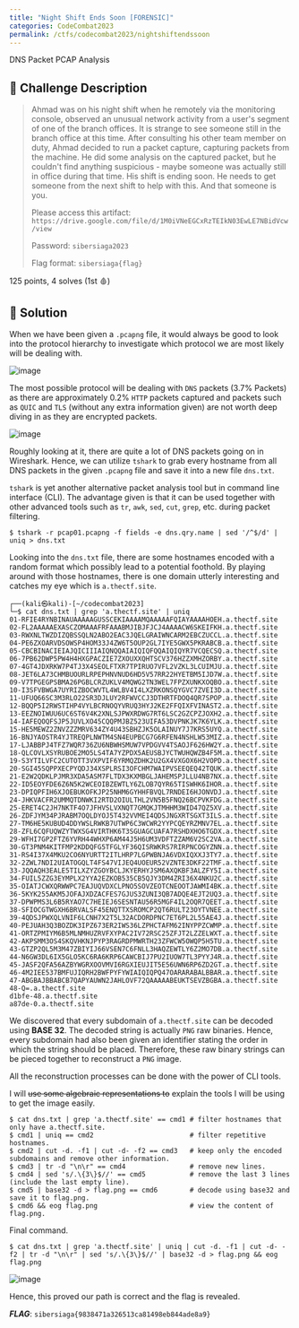 ```yaml
---
title: "Night Shift Ends Soon [FORENSIC]"
categories: CodeCombat2023
permalink: /ctfs/codecombat2023/nightshiftendssoon
---
```


DNS Packet PCAP Analysis

## 📁 Challenge Description
>Ahmad was on his night shift when he remotely via the monitoring console, observed an unusual network activity from a user's segment of one of the branch offices. It is strange to see someone still in the branch office at this time. After consulting his other team member on duty, Ahmad decided to run a packet capture, capturing packets from the machine. He did some analysis on the captured packet, but he couldn't find anything suspicious - maybe someone was actually still in office during that time. His shift is ending soon. He needs to get someone from the next shift to help with this. And that someone is you.
>
>Please access this artifact: `https://drive.google.com/file/d/1M0iVNeEGCxRzTEIkN03EwLE7NBidVcw/view`
>
>Password: `sibersiaga2023`
>
>Flag format: `sibersiaga{flag}`

125 points, 4 solves (1st 🩸)

## 🚩 Solution
When we have been given a `.pcapng` file, it would always be good to look into the protocol hierarchy to investigate which protocol we are most likely will be dealing with.

![image](https://github.com/pikaroot/pikaroot.github.io/assets/107750005/0864d46f-97b1-4541-b6d3-e84125427ce4)

The most possible protocol will be dealing with `DNS` packets (3.7% Packets) as there are approximately 0.2% `HTTP` packets captured and packets such as `QUIC` and `TLS` (without any extra information given) are not worth deep diving in as they are encrypted packets.

![image](https://github.com/pikaroot/pikaroot.github.io/assets/107750005/c0d157cd-911f-48bd-8629-5f081b0da011)

Roughly looking at it, there are quite a lot of DNS packets going on in Wireshark. Hence, we can utilize `tshark` to grab every hostname from all DNS packets in the given `.pcapng` file and save it into a new file `dns.txt`.

`tshark` is yet another alternative packet analysis tool but in command line interface (CLI). The advantage given is that it can be used together with other advanced tools such as `tr`, `awk`, `sed`, `cut`, `grep`, etc. during packet filtering.  

```
$ tshark -r pcap01.pcapng -f fields -e dns.qry.name | sed '/^$/d' | uniq > dns.txt
```

Looking into the `dns.txt` file, there are some hostnames encoded with a random format which possibly lead to a potential foothold. By playing around with those hostnames, there is one domain utterly interesting and catches my eye which is `a.thectf.site`.

```
┌──(kali㉿kali)-[~/codecombat2023]
└─$ cat dns.txt | grep 'a.thectf.site' | uniq
01-RFIE4RYNBINAUAAAAAGUSSCEKIAAAAMQAAAAAFQIAYAAAAHOEH.a.thectf.site
02-FL2AAAAAEXASCZOMAAAFRFAAABMJIBJFJCJ4AAAACW6SKEIFKH.a.thectf.site
03-RWXNLTWZDIZQBSSQLN2ABO2EAC3JQELGRAIWNCARM2EBCZUCCL.a.thectf.site
04-PE6ZXOARVDSOWSP4HOM33J4ZW6T5OUP2GL7IYE5GWX5PKRABCB.a.thectf.site
05-CBCBINACIEIAJQICIIIAIQNQQAIAIQIQFQQAIQIQYR7VCQECSQ.a.thectf.site
06-7PB62DWP5PW4H4HXGPACZIE7ZXOUXXQHTSCV376HZZXMHZORBY.a.thectf.site
07-4GT4JDXRKW7P4TJ3X4SEOLFTXR7TPIRUO7VFL2VZKL3LCUIMJU.a.thectf.site
08-JET6LA73CHMBUOURLRPEPHNVNUD6HD5V57RR22HYETBM5IJD7W.a.thectf.site
09-V7TPGEGPSBMA26PGBLCRZUKLV4MQWG2TN3WEL7FPZXUNKXOQBO.a.thectf.site
10-I3SFVBWGA7UYRIZBOCWVTL4WLBV4I4LXZRKONSQYGVC7ZVEI3D.a.thectf.site
11-UFUQ66SC3M3RLO22SR3DJLUY2RFWVCCJ3DTHRTFDOQ4QR7SPOP.a.thectf.site
12-BQQP5I2RWSTIHP4VYLBCRNOQYVRUQ3HYJ2KE2FFQIXFVINAST2.a.thectf.site
13-EEZNOIWUU6UC6ST6V4K2XNLSJPWXRDWG7RT6LSC2GZCPZJOXH2.a.thectf.site
14-IAFEQOQFSJP5JUVLXO45CQQPMJBZ523UIFA53DVPNKJK7K6YLK.a.thectf.site
15-HE5MEWZ2ZNVZZZMRV634ZY4U43SBHZJK5OLAINUY7J7KRS5UYQ.a.thectf.site
16-BNJYAOSTR4YJTREQPLNWTM4SN4EUPBCG7G6RFEN4NSHLW53MIZ.a.thectf.site
17-LJABBPJ4TFZ7WQR736ZU6NBWHSMUW7VPDGVV4TSAOJF626HW2Y.a.thectf.site
18-QLCOVLXSYRUBOE2MO5LS4TA7YZPDX5AEUSBJYCTWUHQWZB4F5M.a.thectf.site
19-S3YTILVFC2CUTOTT3VXPVIF6YRMQZDHK2U2GX4VXGOX6H2VOPD.a.thectf.site
20-SGI45SQPPXECPYQDJ34XSPLRSI3OFCHM7WAIPVSEEQEQ42TQUK.a.thectf.site
21-E2W2QDKLPJMR3XDA5ASM7FLTDX3KXMBGLJAHEMSPJLLU4NB7NX.a.thectf.site
22-ID5EOYFDE6Z6N5K2WCEOIBZEWTLY6ZLOB7QYR65TISWHK6IHOR.a.thectf.site
23-DPIQPFIH6XJOEBUKOFKJP25NHM6GYHHFBVQL7RNDEI6HJONVDJ.a.thectf.site
24-JHKVACFR2UMMQTDNWKI2RTD2OIULTHL2VN5B5FNQ26BCPVKFDG.a.thectf.site
25-ERET4C2JH7NKTF4O7JFHVSLVXNQT7GMQKJTMHHM3WID47QZ5XV.a.thectf.site
26-ZDFJYM34PJRABM7OQLDYOJ5T432VVMEI4QDSJNGXRTSGXT3ILS.a.thectf.site
27-TM6HE5KUBUD4DDYWSLRWKB7UTWP6C3WCWR2YYPCQEYRZMNV7EL.a.thectf.site
28-ZFL6CQFUQWZYTWXSG4VIRTHK6T3SGUAGCUAFA7RSHDXHO6TGDX.a.thectf.site
29-WFHI7GP2FTZ6YVRH44WHXP6AM44J5H6UM3VDFTZZAM6V2SC2VA.a.thectf.site
30-GT3PNM4KITFMP2KDDQFG5TFGLYF36QISRWKRS7RIRPNCOGYZNN.a.thectf.site
31-RS4I37X4MKU2CO6NYURTT2ITLHRP7LGPWBNJA6VDXIQXXJ3TY7.a.thectf.site
32-2ZWL7NDI2UIATOGQLT4FS47VIJEQ4UOEUR52VZNTE3DKF22TMF.a.thectf.site
33-JQQAQH3EALE5TILXZYZGOYBCLJKYERHYJSM6AXQKBF3ALZFY5I.a.thectf.site
34-FUIL5ZZG3EYMPLX2YYA2EZKOB535CB5QJY3DM4ZRI36X4NKU2C.a.thectf.site
35-OIATJCWXQRWWPC7EAJUQVDXCLPNO5SOVZEOTCNEOOTJAWMI4BK.a.thectf.site
36-5KYK255AKM5JOFAJXDZACFES7GJUS3ZUNI3QB7ADQE4EJT2UQ3.a.thectf.site
37-DPWPMS3L6B5RYAO7C7HEIEJ6SESNTAU56R5MGF4IL2OQR7QEET.a.thectf.site
38-SFIOCGTWGXH6BRVALSF45ENQTTXSROMCP2QT6RULT23OYTVNEE.a.thectf.site
39-4QDSJPWXQLVNIF6LCNH7X2T5L32ACDORDPNC7ET6PL2L55AE4J.a.thectf.site
40-PEJUAH3Q3BOZDK3IPZ673ER2IWS36LZPHCTAFM62INYPPZCWMP.a.thectf.site
41-ORTZPMIYM6B5MLNMHUZRVFXYPAC2IV72RSC25ZFJT2LZZELWXT.a.thectf.site
42-AKPSMM3OS4SKQVHKNJPYP3RAGRDPMWRTH23ZFWCW5OWQP5H5TU.a.thectf.site
43-GTZP2QL5M3M47ZBIYIJ66VSEN7C6FNLL3HAQZEWTLY6Z2MO7DB.a.thectf.site
44-N6GW3DL6IX5GLO5KC6RA6KRP6CAWCBIJ7PU2IUOW7TL3PYYJ4R.a.thectf.site
45-JASF2QFA56AZBYWGRXOOVMVI6RGXIEUJIT5E56UWN6RP6ZD2GT.a.thectf.site
46-4M2IEE537BMFUJIQRH2BWFPYFYWIAIQIQPQ47OARARABALBBAR.a.thectf.site
47-ABGBAJBBABCB7QAPYAUWN2JAHLOVF72QAAAAABEUKTSEVZBGBA.a.thectf.site
48-Q=.a.thectf.site
d1bfe-48.a.thectf.site
a87de-0.a.thectf.site
```

We discovered that every subdomain of `a.thectf.site` can be decoded using **BASE 32**. The decoded string is actually `PNG` raw binaries. Hence, every subdomain had also been given an identifier stating the order in which the string should be placed. Therefore, these raw binary strings can be pieced together to reconstruct a `PNG` image.

All the reconstruction processes can be done with the power of CLI tools.

I will ~~use some algebraic representations to~~ explain the tools I will be using to get the image easily.

```
$ cat dns.txt | grep 'a.thectf.site' == cmd1 # filter hostnames that only have a.thectf.site.
$ cmd1 | uniq == cmd2                        # filter repetitive hostnames.
$ cmd2 | cut -d. -f1 | cut -d- -f2 == cmd3   # keep only the encoded subdomains and remove other information.
$ cmd3 | tr -d "\n\r" == cmd4                # remove new lines.
$ cmd4 | sed 's/.\{3\}$//' == cmd5           # remove the last 3 lines (include the last empty line).
$ cmd5 | base32 -d > flag.png == cmd6        # decode using base32 and save it to flag.png.
$ cmd6 && eog flag.png                       # view the content of flag.png.
```

Final command.

```
$ cat dns.txt | grep 'a.thectf.site' | uniq | cut -d. -f1 | cut -d- -f2 | tr -d "\n\r" | sed 's/.\{3\}$//' | base32 -d > flag.png && eog flag.png
```

![image](https://github.com/pikaroot/pikaroot.github.io/assets/107750005/8be47323-77b2-4301-aee6-6abcf0de1a76)

Hence, this proved our path is correct and the flag is revealed.

***FLAG***: `sibersiaga{9838471a326513ca81498eb844ade8a9}`
